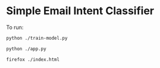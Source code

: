 # Simple Email Intent Classifier

To run:

```sh
python ./train-model.py
```

```sh
python ./app.py
```

```sh
firefox ./index.html
```
